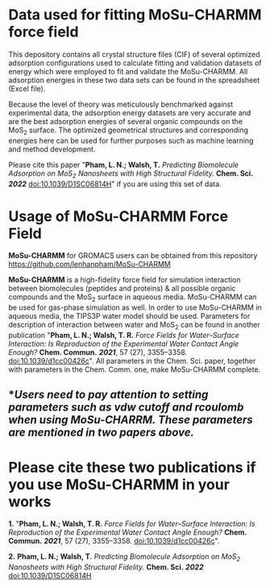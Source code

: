 # Data used for fitting MoSu-CHARMM force field

This depository contains all crystal structure files (CIF) of several optimized
adsorption configurations used to calculate fitting and validation datasets of
energy which were employed to fit and validate the MoSu-CHARMM. All adsorption
energies in these two data sets can be found in the spreadsheet (Excel file).

Because the level of theory was meticulously benchmarked against
experimental data, the adsorption energy datasets are very accurate and are the
best adsorption energies of several organic compounds on the MoS<sub>2</sub>
surface. The optimized geometrical structures and corresponding energies here can
be used for further purposes such as machine learning and method development.

Please cite this paper "**Pham, L. N.; Walsh, T.** *Predicting Biomolecule
Adsorption on MoS<sub>2</sub> Nanosheets with High Structural Fidelity.* **Chem.
Sci.** ***2022*** [doi:10.1039/D1SC06814H](https://doi.org/10.1039/D1SC06814H)"
if you are using this set of data.  

# Usage of MoSu-CHARMM Force Field 

**MoSu-CHARMM** for GROMACS users can be obtained from this repository https://github.com/lenhanpham/MoSu-CHARMM

**MoSu-CHARMM** is a high-fidelity force field for simulation interaction
between biomolecules (peptides and proteins) & all possible organic compounds
and the MoS<sub>2</sub> surface in aqueous media. MoSu-CHARMM can be used for
gas-phase simulation as well. In order to use MoSu-CHARMM in aqueous media, the
TIPS3P water model should be used. Parameters for description of interaction
between water and MoS<sub>2</sub> can be found in another publication "**Pham,
L. N.; Walsh, T. R.** *Force Fields for Water–Surface Interaction: Is
Reproduction of the Experimental Water Contact Angle Enough?* **Chem. Commun.**
***2021***, 57 (27), 3355–3358.
[doi:10.1039/d1cc00426c](https://doi.org/10.1039/D1CC00426C)". All parameters in
the Chem. Sci. paper, together with parameters in the Chem. Comm. one, make
MoSu-CHARMM complete.  

## **Users need to pay attention to setting parameters such as vdw cutoff and rcoulomb when using MoSu-CHARRM. These parameters are mentioned in two papers above.*

# Please cite these two publications if you use MoSu-CHARMM in your works

**1.**  "**Pham, L. N.; Walsh, T. R.** *Force Fields for Water–Surface Interaction: Is
Reproduction of the Experimental Water Contact Angle Enough?* **Chem. Commun.**
***2021***, 57 (27), 3355–3358.
[doi:10.1039/d1cc00426c](https://doi.org/10.1039/D1CC00426C)".

**2.** **Pham, L. N.; Walsh, T.** *Predicting Biomolecule Adsorption
on MoS<sub>2</sub> Nanosheets with High Structural Fidelity.* **Chem. Sci.** ***2022***
[doi:10.1039/D1SC06814H](https://doi.org/10.1039/D1SC06814H)

